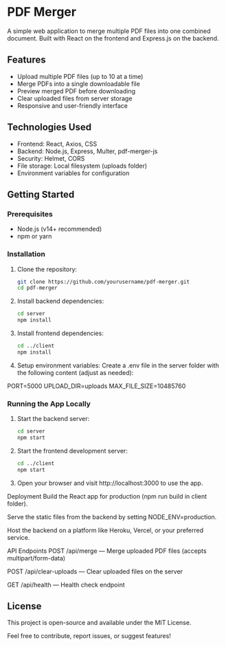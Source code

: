 # PDF Merger

A simple web application to merge multiple PDF files into one combined document. Built with React on the frontend and Express.js on the backend.

## Features

- Upload multiple PDF files (up to 10 at a time)
- Merge PDFs into a single downloadable file
- Preview merged PDF before downloading
- Clear uploaded files from server storage
- Responsive and user-friendly interface

## Technologies Used

- Frontend: React, Axios, CSS
- Backend: Node.js, Express, Multer, pdf-merger-js
- Security: Helmet, CORS
- File storage: Local filesystem (uploads folder)
- Environment variables for configuration

## Getting Started

### Prerequisites

- Node.js (v14+ recommended)
- npm or yarn

### Installation

1. Clone the repository:

   ```bash
   git clone https://github.com/yourusername/pdf-merger.git
   cd pdf-merger

2. Install backend dependencies:

    ```bash
    cd server
    npm install

3. Install frontend dependencies:
    
    ```bash
    cd ../client
    npm install

4. Setup environment variables:
    Create a .env file in the server folder with the following content (adjust as needed):

PORT=5000
UPLOAD_DIR=uploads
MAX_FILE_SIZE=10485760

### Running the App Locally

1. Start the backend server:

    ```bash
    cd server
    npm start

2. Start the frontend development server:

    ```bash
    cd ../client
    npm start 

3. Open your browser and visit http://localhost:3000 to use the app.

Deployment
Build the React app for production (npm run build in client folder).

Serve the static files from the backend by setting NODE_ENV=production.

Host the backend on a platform like Heroku, Vercel, or your preferred service.

API Endpoints
POST /api/merge — Merge uploaded PDF files (accepts multipart/form-data)

POST /api/clear-uploads — Clear uploaded files on the server

GET /api/health — Health check endpoint

## License
This project is open-source and available under the MIT License.

Feel free to contribute, report issues, or suggest features!